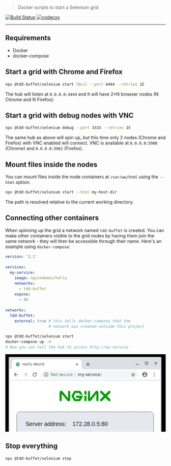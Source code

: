> Docker scripts to start a Selenium grid

[![Build Status](https://travis-ci.com/NiGhTTraX/tdd-buffet.svg?branch=master)](https://travis-ci.com/NiGhTTraX/tdd-buffet) [![codecov](https://codecov.io/gh/NiGhTTraX/tdd-buffet/branch/master/graph/badge.svg)](https://codecov.io/gh/NiGhTTraX/tdd-buffet)

----

## Requirements

- Docker
- docker-compose


## Start a grid with Chrome and Firefox

```sh
npx @tdd-buffet/selenium start [N=1] --port 4444 --retries 15
```

The hub will listen at `0.0.0.0:4444` and it will have 2*N browser nodes (N Chrome and N Firefox):


## Start a grid with debug nodes with VNC

```sh
npx @tdd-buffet/selenium debug --port 3333 --retries 15
```

The same hub as above will spin up, but this time only 2 nodes (Chrome and Firefox) with VNC enabled will connect. VNC is available at `0.0.0.0:5900` (Chrome) and `0.0.0.0:5901` (Firefox).


## Mount files inside the nodes

You can mount files inside the node containers at `/var/ww/html` using the `--html` option:

```sh
npx @tdd-buffet/selenium start --html my-host-dir
```

The path is resolved relative to the current working directory.


## Connecting other containers

When spinning up the grid a network named `tdd-buffet` is created. You can make other containers visible to the grid nodes by having them join the same network - they will then be accessible through their name. Here's an example using `docker-compose`:

```yaml
version: '2.1'

services:
  my-service:
    image: nginxdemos/hello
    networks:
      - tdd-buffet
    expose:
      - 80

networks:
  tdd-buffet:
    external: true # this tells docker-compose that the
                   # network was created outside this project
```

```sh
npx @tdd-buffet/selenium start
docker-compose up -d
# Now you can tell the hub to access http://my-service
```

![network](./network.png)


## Stop everything

```sh
npx @tdd-buffet/selenium stop
```

